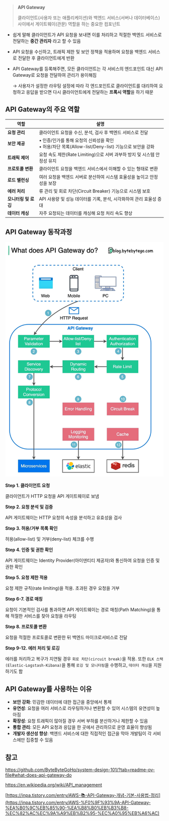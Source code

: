 >**API Gateway**
>
>클라이언트(사용자 또는 애플리케이션)와 백엔드 서비스(서버나 데이터베이스) 사이에서 게이트웨이(관문) 역할을 하는 중요한 컴포넌트


- 쉽게 말해 클라이언트가 API 요청을 보내면 이를 처리하고 적절한 백엔드 서비스로 전달하는 **중간 관리자** 라고 할 수 있음
- API 요청을 수신하고, 트래픽 제한 및 보안 정책을 적용하며 요청을 백엔드 서비스로 전달한 후 클라이언트에게 반환
- API Gateway를 등록해주면, 모든 클라이언트는 각 서비스의 엔드포인트 대신 API Gateway로 요청을 전달하여 관리가 용이해짐
    
    → 사용자가 설정한 라우팅 설정에 따라 각 엔드포인트로 클라이언트를 대리하여 요청하고 응답을 받으면 다시 클라이언트에게 전달하는 **프록시 역할**을 하기 때문
    

## API **Gateway의 주요 역할**

| **역할** | **설명** |
| --- | --- |
| **요청 관리** | 클라이언트 요청을 수신, 분석, 검사 후 백엔드 서비스로 전달 |
| **보안 제공** | • 인증/인가를 통해 요청의 신뢰성을 확인 </br> • 허용/차단 목록(Allow-list/Deny-list) 기능으로 보안을 강화 |
| **트래픽 제어** | 요청 속도 제한(Rate Limiting)으로 서버 과부하 방지 및 시스템 안정성 유지 |
| **프로토콜 변환** | 클라이언트 요청을 백엔드 서비스에서 이해할 수 있는 형태로 변환 |
| **로드 밸런싱** | 여러 요청을 백엔드 서버로 분산하여 시스템 효율성을 높이고 안정성을 보장 |
| **에러 처리** | 류 관리 및 회로 차단(Circuit Breaker) 기능으로 시스템 보호 |
| **모니터링 및 로깅** | API 사용량 및 성능 데이터를 기록, 분석, 시각화하여 관리 효율성 증대 |
| **데이터 캐싱** | 자주 요청되는 데이터를 캐싱해 요청 처리 속도 향상 |

## API Gateway 동작과정

![alt text](image.png)

**Step 1. 클라이언트 요청** 

클라이언트가 HTTP 요청을 API 게이트웨이로 보냄

**Step 2. 요청 분석 및 검증**

API 게이트웨이는 HTTP 요청의 속성을 분석하고 유효성을 검사

**Step 3. 허용/거부 목록 확인**

허용(allow-list) 및 거부(deny-list) 체크를 수행

**Step 4. 인증 및 권한 확인**

API 게이트웨이는 Identity Provider(아이덴티티 제공자)와 통신하여 요청을 인증 및 권한 확인

**Step 5. 요청 제한 적용**

요청 제한 규칙(rate limiting)을 적용. 초과된 경우 요청을 거부

**Step 6-7. 경로 매칭**

요청이 기본적인 검사를 통과하면 API 게이트웨이는 경로 매칭(Path Matching)을 통해 적절한 서비스를 찾아 요청을 라우팅

**Step 8. 프로토콜 변환**

요청을 적절한 프로토콜로 변환한 뒤 백엔드 마이크로서비스로 전달

**Step 9-12. 에러 처리 및 로깅**

에러를 처리하고 복구가 지연될 경우 `회로 차단(circuit break)`을 적용. 또한 `ELK 스택(Elastic-Logstash-Kibana)`을 통해 `로깅 및 모니터링`을 수행하고, `데이터 캐싱`을 지원하기도 함

## API Gateway를 사용하는 이유

- **보안 강화**: 민감한 데이터에 대한 접근을 중앙에서 통제
- **유연성**: 요청을 여러 서비스로 라우팅하거나 변환할 수 있어 시스템의 유연성이 높아짐
- **확장성**: 요청 트래픽이 많아질 경우 서버 부하를 분산하거나 제한할 수 있음
- **통합 관리**: 모든 API 요청과 응답을 한 곳에서 관리하므로 운영 효율이 향상됨
- **개발자 생산성 향상**: 백엔드 서비스에 대한 직접적인 접근을 막아 개발팀이 각 서비스에만 집중할 수 있음

## 참고

https://github.com/ByteByteGoHq/system-design-101/?tab=readme-ov-file#what-does-api-gateway-do

https://en.wikipedia.org/wiki/API_management

[https://inpa.tistory.com/entry/AWS-📚-API-Gateway-개념-기본-사용법-정리](https://inpa.tistory.com/entry/AWS-%F0%9F%93%9A-API-Gateway-%EA%B0%9C%EB%85%90-%EA%B8%B0%EB%B3%B8-%EC%82%AC%EC%9A%A9%EB%B2%95-%EC%A0%95%EB%A6%AC)